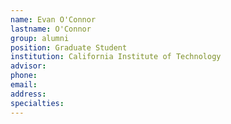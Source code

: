 ```yaml
---
name: Evan O'Connor
lastname: O'Connor
group: alumni
position: Graduate Student
institution: California Institute of Technology
advisor:
phone:
email:
address:
specialties:
---
```

